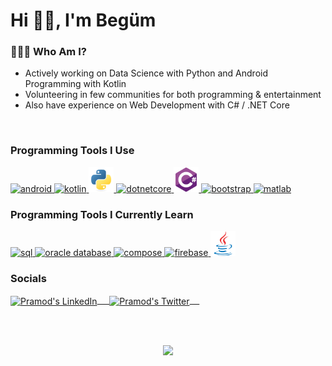 <h1>Hi 👋🏻, I'm Begüm </h1>

<h3 align="left">👩🏻‍💻 Who Am I?</h3>

* Actively working on Data Science with Python and Android Programming with Kotlin
* Volunteering in few communities for both programming & entertainment 
* Also have experience on Web Development with C# / .NET Core

</br>

<h3 align="left">Programming Tools I Use</h3>
<p align="left"> <a href="https://developer.android.com" target="_blank"> <img src="https://cdn1.iconfinder.com/data/icons/logotypes/32/android-512.png" alt="android" width="40" height="40"/> <a href="https://kotlinlang.org" target="_blank"> <img src="https://www.vectorlogo.zone/logos/kotlinlang/kotlinlang-icon.svg" alt="kotlin" width="40" height="40"/> </a> <a href="https://www.python.org" target="_blank"> <img src="https://raw.githubusercontent.com/devicons/devicon/master/icons/python/python-original.svg" alt="python" width="40" height="40"/> </a>   <a href="https://docs.microsoft.com/en-us/aspnet/core/introduction-to-aspnet-core?view=aspnetcore-5.0" target="_blank"> <img src="https://upload.wikimedia.org/wikipedia/commons/thumb/e/ee/.NET_Core_Logo.svg/2048px-.NET_Core_Logo.svg.png" alt="dotnetcore" width="40" height="40"/>  </a>  <a href="https://www.w3schools.com/cs/" target="_blank"> <img src="https://raw.githubusercontent.com/devicons/devicon/master/icons/csharp/csharp-original.svg" alt="csharp" width="40" height="40"/>  </a>  <a href="https://getbootstrap.com" target="_blank"> <img src="https://img.icons8.com/color/452/bootstrap.png" alt="bootstrap" width="40" height="40"/> </a>   <a href="https://www.mathworks.com/products/matlab.html" target="_blank"> <img src="https://upload.wikimedia.org/wikipedia/commons/thumb/2/21/Matlab_Logo.png/667px-Matlab_Logo.png" alt="matlab" width="40" height="40"/> </a>   
  
<h3 align="left">Programming Tools I Currently Learn</h3>
<a href="https://www.w3schools.com/sql/" target="_blank"> <img src="https://icons-for-free.com/iconfiles/png/512/file+sql+icon-1320183612970878250.png" alt="sql" width="40" height="40"/> </a> <a href="https://www.oracle.com/database/technologies/" target="_blank"> <img src="https://dataus.com.tr/wp-content/uploads/2019/11/oracle-database-logo.png" alt="oracle database" width="80" height="40"/> </a> <a href="https://developer.android.com/jetpack/compose" target="_blank"> <img src="https://i2.wp.com/blog.stylingandroid.com/wp-content/uploads/2021/05/jetpack-compose-icon_RGB.png?ssl=1" alt="compose" width="40" height="40"/> </a> <a href="https://firebase.google.com/" target="_blank"> <img src="https://www.vectorlogo.zone/logos/firebase/firebase-icon.svg" alt="firebase" width="40" height="40"/> </a> <a href="https://www.java.com" target="_blank"> <img src="https://raw.githubusercontent.com/devicons/devicon/master/icons/java/java-original.svg" alt="java" width="40" height="40"/> </a>  
  

<h3 align="left">Socials</h3>
<p align="left">
 <a href="https://www.linkedin.com/in/begumyolcu/">
  <img align="center" alt="Pramod's LinkedIn" width="30px" src="https://www.vectorlogo.zone/logos/linkedin/linkedin-icon.svg" /> &nbsp; &nbsp;
 </a>
 <a href="https://twitter.com/begumylc">
  <img align="center" alt="Pramod's Twitter" width="30px" src="https://www.vectorlogo.zone/logos/twitter/twitter-tile.svg" /> &nbsp; &nbsp;
 </a>
</p>
  
</br>
</br>

<p align="center">  
   <img src="https://github-readme-stats.vercel.app/api?username=bgmylc&show_icons=true&theme=tokyonight" />  
   </p>  
<!--
![Languages](https://github-readme-stats.vercel.app/api/top-langs/?username=bgmylc&layout=compact&theme=dark)
-->
